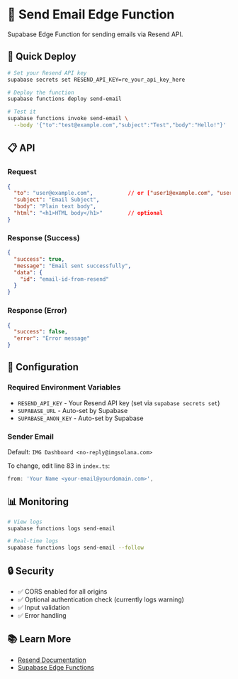 # 📧 Send Email Edge Function

Supabase Edge Function for sending emails via Resend API.

## 🚀 Quick Deploy

```bash
# Set your Resend API key
supabase secrets set RESEND_API_KEY=re_your_api_key_here

# Deploy the function
supabase functions deploy send-email

# Test it
supabase functions invoke send-email \
  --body '{"to":"test@example.com","subject":"Test","body":"Hello!"}'
```

## 📋 API

### Request

```json
{
  "to": "user@example.com",           // or ["user1@example.com", "user2@example.com"]
  "subject": "Email Subject",
  "body": "Plain text body",
  "html": "<h1>HTML body</h1>"        // optional
}
```

### Response (Success)

```json
{
  "success": true,
  "message": "Email sent successfully",
  "data": {
    "id": "email-id-from-resend"
  }
}
```

### Response (Error)

```json
{
  "success": false,
  "error": "Error message"
}
```

## 🔧 Configuration

### Required Environment Variables

- `RESEND_API_KEY` - Your Resend API key (set via `supabase secrets set`)
- `SUPABASE_URL` - Auto-set by Supabase
- `SUPABASE_ANON_KEY` - Auto-set by Supabase

### Sender Email

Default: `IMG Dashboard <no-reply@imgsolana.com>`

To change, edit line 83 in `index.ts`:
```typescript
from: 'Your Name <your-email@yourdomain.com>',
```

## 📊 Monitoring

```bash
# View logs
supabase functions logs send-email

# Real-time logs
supabase functions logs send-email --follow
```

## 🔒 Security

- ✅ CORS enabled for all origins
- ✅ Optional authentication check (currently logs warning)
- ✅ Input validation
- ✅ Error handling

## 📚 Learn More

- [Resend Documentation](https://resend.com/docs)
- [Supabase Edge Functions](https://supabase.com/docs/guides/functions)

